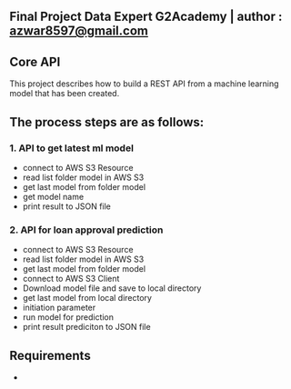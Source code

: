## Final Project Data Expert G2Academy | author : azwar8597@gmail.com

## Core API
This project describes how to build a REST API from a machine learning model that has been created.

## The process steps are as follows:
### 1. API to get latest ml model
  - connect to AWS S3 Resource
  - read list folder model in AWS S3
  - get last model from folder model
  - get model name
  - print result to JSON file
  
### 2. API for loan approval prediction
  - connect to AWS S3 Resource
  - read list folder model in AWS S3
  - get last model from folder model
  - connect to AWS S3 Client
  - Download model file and save to local directory
  - get last model from local directory
  - initiation parameter
  - run model for prediction
  - print result prediciton to JSON file

## Requirements
-
